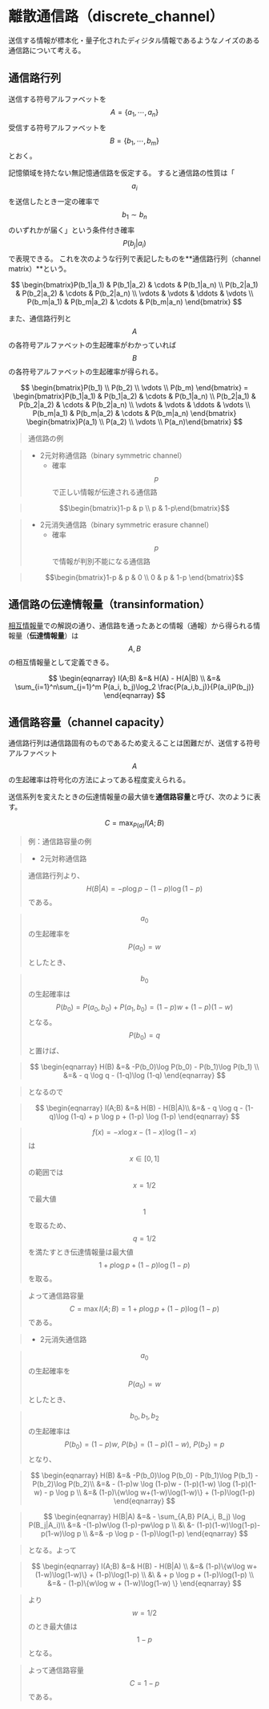 # 離散通信路（discrete_channel）

送信する情報が標本化・量子化されたディジタル情報であるようなノイズのある通信路について考える。

## 通信路行列

送信する符号アルファベットを $$A=\{a_1,\cdots,a_n\}$$ 受信する符号アルファベットを $$B=\{b_1,\cdots,b_m\}$$ とおく。

記憶領域を持たない無記憶通信路を仮定する。
すると通信路の性質は「$$a_i$$ を送信したとき一定の確率で $$b_1\sim b_n$$ のいずれかが届く」という条件付き確率 $$P(b_j | a_i)$$ で表現できる。
これを次のような行列で表記したものを**通信路行列（channel matrix）**という。

$$
\begin{bmatrix}P(b_1|a_1) & P(b_1|a_2) & \cdots & P(b_1|a_n) \\
P(b_2|a_1) & P(b_2|a_2) & \cdots & P(b_2|a_n) \\
\vdots & \vdots & \ddots & \vdots \\
P(b_m|a_1) & P(b_m|a_2) & \cdots & P(b_m|a_n)
\end{bmatrix}
$$

また、通信路行列と $$A$$ の各符号アルファベットの生起確率がわかっていれば $$B$$ の各符号アルファベットの生起確率が得られる。

$$
\begin{bmatrix}P(b_1) \\ P(b_2) \\ \vdots \\ P(b_m) \end{bmatrix}
= \begin{bmatrix}P(b_1|a_1) & P(b_1|a_2) & \cdots & P(b_1|a_n) \\
P(b_2|a_1) & P(b_2|a_2) & \cdots & P(b_2|a_n) \\
\vdots & \vdots & \ddots & \vdots \\
P(b_m|a_1) & P(b_m|a_2) & \cdots & P(b_m|a_n)
\end{bmatrix}
\begin{bmatrix}P(a_1) \\ P(a_2) \\ \vdots \\ P(a_n)\end{bmatrix}
$$

>通信路の例

>* 2元対称通信路（binary symmetric channel）
>    * 確率 $$p$$ で正しい情報が伝達される通信路

>$$\begin{bmatrix}1-p & p \\ p & 1-p\end{bmatrix}$$

>* 2元消失通信路（binary symmetric erasure channel）
>    * 確率 $$p$$ で情報が判別不能になる通信路

>$$\begin{bmatrix}1-p & p & 0 \\ 0 & p & 1-p \end{bmatrix}$$

## 通信路の伝達情報量（transinformation）

[相互情報量](entropy.md#相互情報量（mutual-information）)での解説の通り、通信路を通ったあとの情報（通報）から得られる情報量（**伝達情報量**）は $$A,B$$ の相互情報量として定義できる。

$$
\begin{eqnarray}
I(A;B) &=& H(A) - H(A|B) \\
&=& \sum_{i=1}^n\sum_{j=1}^m P(a_i, b_j)\log_2 \frac{P(a_i,b_j)}{P(a_i)P(b_j)}
\end{eqnarray}
$$

## 通信路容量（channel capacity）

通信路行列は通信路固有のものであるため変えることは困難だが、送信する符号アルファベット $$A$$ の生起確率は符号化の方法によってある程度変えられる。

送信系列を変えたときの伝達情報量の最大値を**通信路容量**と呼び、次のように表す。

$$
C = \max_{P(a)} I(A;B)
$$

>例：通信路容量の例

>* 2元対称通信路

>通信路行列より、$$H(B|A) = - p \log p - (1-p) \log (1-p)$$ である。

>$$a_0$$ の生起確率を $$P(a_0)=w$$ としたとき、

>$$b_0$$ の生起確率は $$P(b_0)=P(a_0,b_0)+P(a_1,b_0)=(1-p)w+(1-p)(1-w)$$ となる。
>$$P(b_0) = q$$ と置けば、

>$$
\begin{eqnarray}
H(B) &=& -P(b_0)\log P(b_0) - P(b_1)\log P(b_1) \\
&=& - q \log q - (1-q)\log (1-q)
\end{eqnarray}
$$

>となるので

>$$
\begin{eqnarray}
I(A;B) &=& H(B) - H(B|A)\\
&=& - q \log q - (1-q)\log (1-q) + p \log p + (1-p) \log (1-p)
\end{eqnarray}
$$

>$$f(x) = - x\log x - (1-x)\log(1-x)$$ は $$x \in [0,1]$$ の範囲では $$x=1/2$$ で最大値 $$1$$ を取るため、$$q = 1/2$$ を満たすとき伝達情報量は最大値 $$1+p \log p + (1-p) \log (1-p)$$ を取る。

>よって通信路容量 $$C=\max I(A;B) = 1+p \log p + (1-p) \log (1-p)$$ である。

>* 2元消失通信路

>$$a_0$$ の生起確率を $$P(a_0)=w$$ としたとき、

>$$b_0, b_1, b_2$$ の生起確率は $$P(b_0)=(1-p)w, \ P(b_1)=(1-p)(1-w), \ P(b_2)=p$$ となり、

>$$
\begin{eqnarray}
H(B) &=& -P(b_0)\log P(b_0) - P(b_1)\log P(b_1) - P(b_2)\log P(b_2)\\
&=& - (1-p)w \log (1-p)w - (1-p)(1-w) \log (1-p)(1-w) - p \log p \\
&=& (1-p)\{w\log w+(1-w)\log(1-w)\} + (1-p)\log(1-p)
\end{eqnarray}
$$

>$$
\begin{eqnarray}
H(B|A) &=& - \sum_{A,B} P(A_i, B_j) \log P(B_j|A_i)\\
&=& -(1-p)w\log (1-p)-pw\log p \\
&\ &- (1-p)(1-w)\log(1-p)-p(1-w)\log p \\
&=& -p \log p - (1-p)\log(1-p)
\end{eqnarray}
$$

>となる。よって

>$$
\begin{eqnarray}
I(A;B) &=& H(B) - H(B|A) \\
&=& (1-p)\{w\log w+(1-w)\log(1-w)\} + (1-p)\log(1-p) \\
&\ & + p \log p + (1-p)\log(1-p) \\
&=& - (1-p)\{w\log w + (1-w)\log(1-w) \}
\end{eqnarray}
$$

>より $$w=1/2$$ のとき最大値は $$1-p$$ となる。

>よって通信路容量 $$C = 1-p$$ である。
